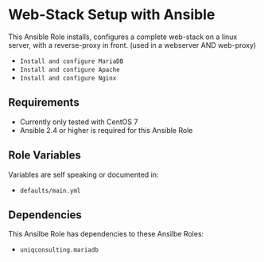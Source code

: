 Web-Stack Setup with Ansible
===========================

This Ansible Role installs, configures a complete web-stack on a linux server, with a reverse-proxy in front. (used in a webserver AND web-proxy)
* `Install and configure MariaDB`
* `Install and configure Apache`
* `Install and configure Nginx`

Requirements
------------

* Currently only tested with CentOS 7
* Ansible 2.4 or higher is required for this Ansible Role

Role Variables
--------------

Variables are self speaking or documented in:   
* `defaults/main.yml`

Dependencies
------------

This Ansilbe Role has dependencies to these Ansilbe Roles:
* `uniqconsulting.mariadb`
